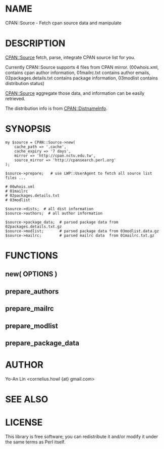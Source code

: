 # NAME

CPAN::Source - Fetch cpan source data and manipulate

# DESCRIPTION

[CPAN::Source](http://search.cpan.org/perldoc?CPAN::Source) fetch, parse, integrate CPAN source list for you.

Currently CPAN::Source supports 4 files from CPAN mirror. (00whois.xml,
contains cpan author information, 01mailrc.txt contains author emails, 
02packages.details.txt contains package information, 03modlist contains distribution status)

[CPAN::Source](http://search.cpan.org/perldoc?CPAN::Source) aggregate those data, and information can be easily retrieved.

The distribution info is from [CPAN::DistnameInfo](http://search.cpan.org/perldoc?CPAN::DistnameInfo).

# SYNOPSIS

    my $source = CPAN::Source->new(  
        cache_path => '.cache',
        cache_expiry => '7 days',
        mirror => 'http://cpan.nctu.edu.tw',
        source_mirror => 'http://cpansearch.perl.org'
    );

    $source->prepare;   # use LWP::UserAgent to fetch all source list files ...

    # 00whois.xml
    # 01mailrc
    # 02packages.details.txt
    # 03modlist

    $source->dists;  # all dist information
    $source->authors;  # all author information

    $source->package_data;  # parsed package data from 02packages.details.txt.gz
    $source->modlist;       # parsed package data from 03modlist.data.gz
    $source->mailrc;        # parsed mailrc data  from 01mailrc.txt.gz

# FUNCTIONS

## new( OPTIONS )









## prepare_authors 

## prepare_mailrc

## prepare_modlist

## prepare_package_data



# AUTHOR

Yo-An Lin <cornelius.howl {at} gmail.com>

# SEE ALSO

# LICENSE

This library is free software; you can redistribute it and/or modify
it under the same terms as Perl itself.